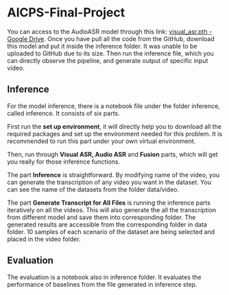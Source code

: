 # AICPS-Final-Project

You can access to the AudioASR model through this link: [visual_asr.pth - Google Drive](https://drive.google.com/file/d/1nvzG-C0gxnl4axXGmajkDXSClBfBSaMD/view?usp=sharing). Once you have pull all the code from the GitHub, download this model and put it inside the inference folder. It was unable to be uploaded to GitHub due to its size. Then run the inference file, which you can directly observe the pipeline, and generate output of specific input video.

## Inference
For the model inference, there is a notebook file under the folder inference, called inference. It consists of six parts. 

First run the **set up environment**, it will directly help you to download all the required packages and set up the environment needed for this problem. It is recommended to run this part under your own virtual environment. 

Then, run through **Visual ASR, Audio ASR** and **Fusion** parts, which will get you really for those inference functions.

The part **Inference** is straightforward. By modifying name of the video, you can generate the transcription of any video you want in the dataset. You can see the name of the datasets from the folder data/video.

The part **Generate Transcript for All Files** is running the inference parts iteratively on all the videos. This will also generate the all the transcription from different model and save them into corresponding folder. The generated results are accessible  from the corresponding folder in data folder. 10 samples of each scenario of the dataset are being selected and placed in the video folder.

## Evaluation
The evaluation is a notebook also in inference folder. It evaluates the performance of baselines from the file generated in inference step.